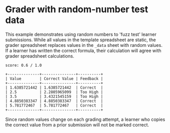 # Grader with random-number test data

This example demonstrates using random numbers to 'fuzz test' learner submissions. While all values in the template spreadsheet are static, the grader spreadsheet replaces values in the `_data` sheet with random values. If a learner has written the correct formula, their calculation will agree with grader spreadsheet calculations. 

```
score: 0.6 / 1.0

+--------------+---------------+----------+
| Value        | Correct Value | Feedback |
+--------------+---------------+----------+
| 1.6385721442 | 1.6385721442  | Correct  |
| 2.5          | 2.2805965099  | Too High |
| 3.5          | 3.4321545159  | Too High |
| 4.8850383347 | 4.8850383347  | Correct  |
| 5.781772467  | 5.781772467   | Correct  |
+--------------+---------------+----------+
```

Since random values change on each grading attempt, a learner who copies the correct value from a prior submission will not be marked correct.